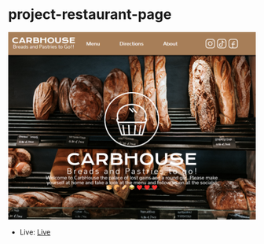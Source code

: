 # project-restaurant-page

![screenshot](screenshot.png)

- Live: [Live](https://dario-cruz.github.io/project-restaurant-page/)